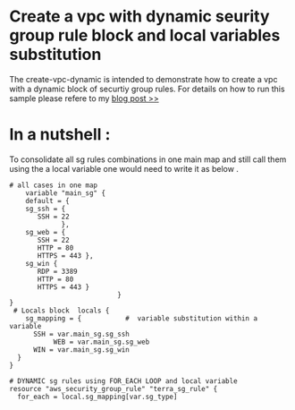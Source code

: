 # Create a vpc with dynamic seurity group rule block and local variables substitution 
 The create-vpc-dynamic is intended to demonstrate how to create a vpc with a dynamic block of securtiy group rules.
For details on how to run this sample please refere to my [blog post >>](https://brokedba.blogspot.com/2020/10/terraform-tricks-how-to-mimic-nested.html)

# In a nutshell  : 
To consolidate all sg rules combinations in one main map and still call them using the a local variable one would need to write it as below .

```
# all cases in one map 
    variable "main_sg" {
    default = {
    sg_ssh = {
       SSH = 22
             }, 
    sg_web = {  
       SSH = 22
       HTTP = 80
       HTTPS = 443 },
    sg_win { 
       RDP = 3389
       HTTP = 80
       HTTPS = 443 } 
                           }
}
 # Locals block  locals {
    sg_mapping = {           #  variable substitution within a variable
      SSH = var.main_sg.sg_ssh
           WEB = var.main_sg.sg_web
      WIN = var.main_sg.sg_win
  }
}

# DYNAMIC sg rules using FOR_EACH LOOP and local variable
resource "aws_security_group_rule" "terra_sg_rule" {
  for_each = local.sg_mapping[var.sg_type] 
```
